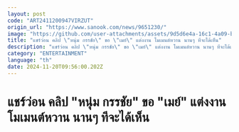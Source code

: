 ```yaml
---
layout: post
code: "ART2411200947VIRZUT"
origin_url: "https://www.sanook.com/news/9651230/"
image: "https://github.com/user-attachments/assets/9d5d6e4a-16c1-4a09-b9a4-29319d18d81b"
title: "แชร์ว่อน คลิป \"หนุ่ม กรรชัย\" ขอ \"เมย์\" แต่งงาน โมเมนต์หวาน นานๆ ทีจะได้เห็น"
description: "แชร์ว่อน คลิป \"หนุ่ม กรรชัย\" ขอ \"เมย์\" แต่งงาน โมเมนต์หวาน นานๆ ทีจะได้เห็น"
category: "ENTERTAINMENT"
language: "th"
date: 2024-11-20T09:56:00.202Z
---
```


# แชร์ว่อน คลิป "หนุ่ม กรรชัย" ขอ "เมย์" แต่งงาน โมเมนต์หวาน นานๆ ทีจะได้เห็น
